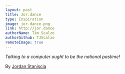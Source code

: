 ```yaml
---
layout: post
title: Jor.dance
type: Inspiration
image: jor-dance.png
link: http://jor.dance
authorName: Tim Scalzo
authorGithub: TJScalzo
remoteImage: true
---
```


_Talking to a computer ought to be the national pastime!_

By [Jordan Staniscia](http://jor.dance)